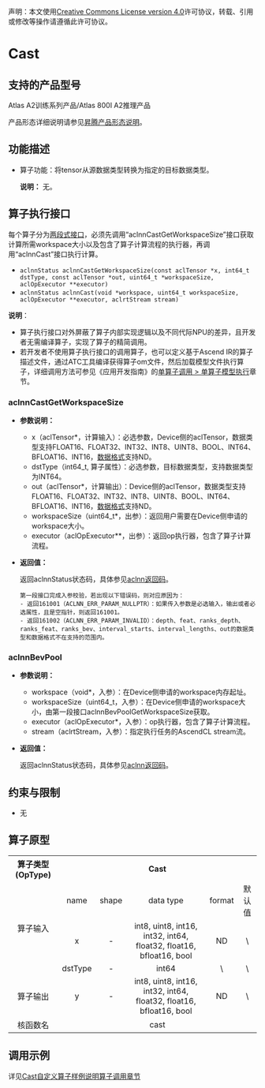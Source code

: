 声明：本文使用[Creative Commons License version 4.0](https://creativecommons.org/licenses/by/4.0/legalcode)许可协议，转载、引用或修改等操作请遵循此许可协议。

# Cast

## 支持的产品型号

Atlas A2训练系列产品/Atlas 800I A2推理产品

产品形态详细说明请参见[昇腾产品形态说明](https://www.hiascend.com/document/redirect/CannCommunityProductForm)。

## 功能描述

- 算子功能：将tensor从源数据类型转换为指定的目标数据类型。

  **说明：**
  无。

## 算子执行接口

每个算子分为[两段式接口](common/两段式接口.md)，必须先调用“aclnnCastGetWorkspaceSize”接口获取计算所需workspace大小以及包含了算子计算流程的执行器，再调用“aclnnCast”接口执行计算。

* `aclnnStatus aclnnCastGetWorkspaceSize(const aclTensor *x, int64_t dstType, const aclTensor *out, uint64_t *workspaceSize, aclOpExecutor **executor)`
* `aclnnStatus aclnnCast(void *workspace, uint64_t workspaceSize, aclOpExecutor **executor, aclrtStream stream)`

**说明**：

- 算子执行接口对外屏蔽了算子内部实现逻辑以及不同代际NPU的差异，且开发者无需编译算子，实现了算子的精简调用。
- 若开发者不使用算子执行接口的调用算子，也可以定义基于Ascend IR的算子描述文件，通过ATC工具编译获得算子om文件，然后加载模型文件执行算子，详细调用方法可参见《应用开发指南》的[单算子调用 > 单算子模型执行](https://hiascend.com/document/redirect/CannCommunityCppOpcall)章节。

### aclnnCastGetWorkspaceSize

- **参数说明：**
  
  - x（aclTensor\*，计算输入）：必选参数，Device侧的aclTensor，数据类型支持FLOAT16、FLOAT32、INT32、INT8、UINT8、BOOL、INT64、BFLOAT16、INT16，[数据格式](https://www.hiascend.com/document/detail/zh/CANNCommunityEdition/800alpha003/apiref/aolapi/context/common/%E6%95%B0%E6%8D%AE%E6%A0%BC%E5%BC%8F.md)支持ND。
  - dstType（int64_t, 算子属性）：必选参数，目标数据类型，支持数据类型为INT64。
  - out（aclTensor\*，计算输出）：Device侧的aclTensor，数据类型支持FLOAT16、FLOAT32、INT32、INT8、UINT8、BOOL、INT64、BFLOAT16、INT16，[数据格式](https://www.hiascend.com/document/detail/zh/CANNCommunityEdition/800alpha003/apiref/aolapi/context/common/%E6%95%B0%E6%8D%AE%E6%A0%BC%E5%BC%8F.md)支持ND。
  - workspaceSize（uint64\_t\*，出参）：返回用户需要在Device侧申请的workspace大小。
  - executor（aclOpExecutor\*\*，出参）：返回op执行器，包含了算子计算流程。
- **返回值：**
  
  返回aclnnStatus状态码，具体参见[aclnn返回码](https://www.hiascend.com/document/detail/zh/CANNCommunityEdition/800alpha003/apiref/aolapi/context/common/aclnn%E8%BF%94%E5%9B%9E%E7%A0%81_fuse.md)。
  
  ```
  第一段接口完成入参校验，若出现以下错误码，则对应原因为：
  - 返回161001（ACLNN_ERR_PARAM_NULLPTR）：如果传入参数是必选输入，输出或者必选属性，且是空指针，则返回161001。
  - 返回161002（ACLNN_ERR_PARAM_INVALID）：depth、feat、ranks_depth、ranks_feat、ranks_bev、interval_starts、interval_lengths、out的数据类型和数据格式不在支持的范围内。
  ```

### aclnnBevPool

- **参数说明：**
  
  - workspace（void\*，入参）：在Device侧申请的workspace内存起址。
  - workspaceSize（uint64\_t，入参）：在Device侧申请的workspace大小，由第一段接口aclnnBevPoolGetWorkspaceSize获取。
  - executor（aclOpExecutor\*，入参）：op执行器，包含了算子计算流程。
  - stream（aclrtStream，入参）：指定执行任务的AscendCL stream流。
- **返回值：**
  
  返回aclnnStatus状态码，具体参见[aclnn返回码](https://www.hiascend.com/document/detail/zh/CANNCommunityEdition/800alpha003/apiref/aolapi/context/common/aclnn%E8%BF%94%E5%9B%9E%E7%A0%81_fuse.md)。

## 约束与限制

- 无

## 算子原型

<table>
<tr><th align="center">算子类型(OpType)</th><th colspan="5" align="center">Cast</th></tr>
</tr>
<tr><td rowspan="3" align="center">算子输入</td><td align="center">name</td><td align="center">shape</td><td align="center">data type</td><td align="center">format</td><td align="center">默认值</td></tr>
<tr><td align="center">x</td><td align="center">-</td><td align="center">int8, uint8, int16, int32, int64, float32, float16, bfloat16, bool</td><td align="center">ND</td><td align="center">\</td></tr>
<tr><td align="center">dstType</td><td align="center">-</td><td align="center">int64</td><td align="center">\</td><td align="center">\</td></tr>
<tr><td rowspan="1" align="center">算子输出</td><td align="center">y</td><td align="center">-</td><td align="center">int8, uint8, int16, int32, int64, float32, float16, bfloat16, bool</td><td align="center">ND</td><td align="center">\</td></tr>
<tr><td rowspan="1" align="center">核函数名</td><td colspan="5" align="center">cast</td></td></tr>
</table>

## 调用示例

详见[Cast自定义算子样例说明算子调用章节](../README.md#算子调用)
